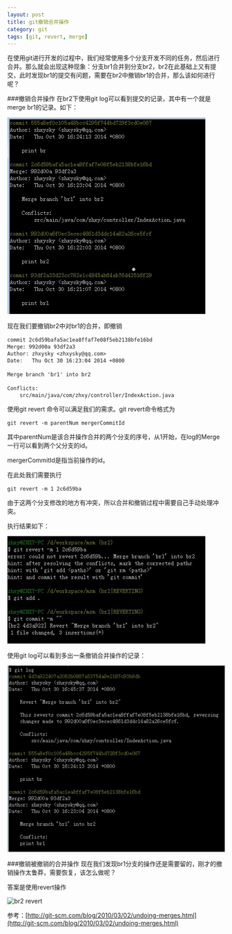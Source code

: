 ```yaml
---
layout: post
title: git撤销合并操作
category: git
tags: [git, revert, merge]
---
```


在使用git进行开发的过程中，我们经常使用多个分支开发不同的任务，然后进行合并。那么就会出现这种现象：分支br1合并到分支br2，br2在此基础上又有提交，此时发现br1的提交有问题，需要在br2中撤销br1的合并，那么该如何进行呢？

###撤销合并操作
在br2下使用git log可以看到提交的记录，其中有一个就是merge br1的记录。如下：

![br2 log](/images/git/br2-log.jpg "br2 log")

现在我们要撤销br2中对br1的合并，即撤销
	
	commit 2c6d59bafa5ac1ea8ffaf7e08f5eb2138bfe16bd
	Merge: 992d00a 93df2a3
	Author: zhxysky <zhxysky@qq.com>
	Date:   Thu Oct 30 16:23:04 2014 +0800

    Merge branch 'br1' into br2

    Conflicts:
        src/main/java/com/zhxy/controller/IndexAction.java

使用git revert 命令可以满足我们的需求。git revert命令格式为

	git revert -m parentNum mergerCommitId

其中parentNum是该合并操作合并的两个分支的序号，从1开始，在log的Merge一行可以看到两个父分支的id。

mergerCommitId是指当前操作的id。

在此处我们需要执行

	git revert -m 1 2c6d59ba

由于这两个分支修改的地方有冲突，所以合并和撤销过程中需要自己手动处理冲突。

执行结果如下：

![br2 revert](/images/git/br2-revert-merge.jpg "br2 revert merge")

使用git log可以看到多出一条撤销合并操作的记录：

![br2 revert result](/images/git/br2-revert-result.jpg "br2 revert result")


###撤销被撤销的合并操作
现在我们发现br1分支的操作还是需要留的，刚才的撤销操作太鲁莽，需要恢复，该怎么做呢？

答案是使用revert操作

![br2 revert](/images/git/br2-revert-rever.jpg "br2 revert revert")


参考：[http://git-scm.com/blog/2010/03/02/undoing-merges.html](http://git-scm.com/blog/2010/03/02/undoing-merges.html)
